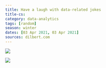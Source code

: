 ```yaml
---
title: Have a laugh with data-related jokes
title-cs: 
category: data-analytics
tags: [random]
season: winter
dates: [03 Apr 2021, 03 Apr 2021]
sources: dilbert.com
---
```


![](https://pocket-image-cache.com//filters:no_upscale():format(jpg):extract_cover()/https%3A%2F%2Fmiro.medium.com%2Fmax%2F1800%2F0*prArgUEkxs64wGgp)

![](https://pocket-image-cache.com//filters:no_upscale():format(jpg):extract_cover()/https%3A%2F%2Fmiro.medium.com%2Fmax%2F1800%2F0*5DJwVyTOOst-e3Jt)